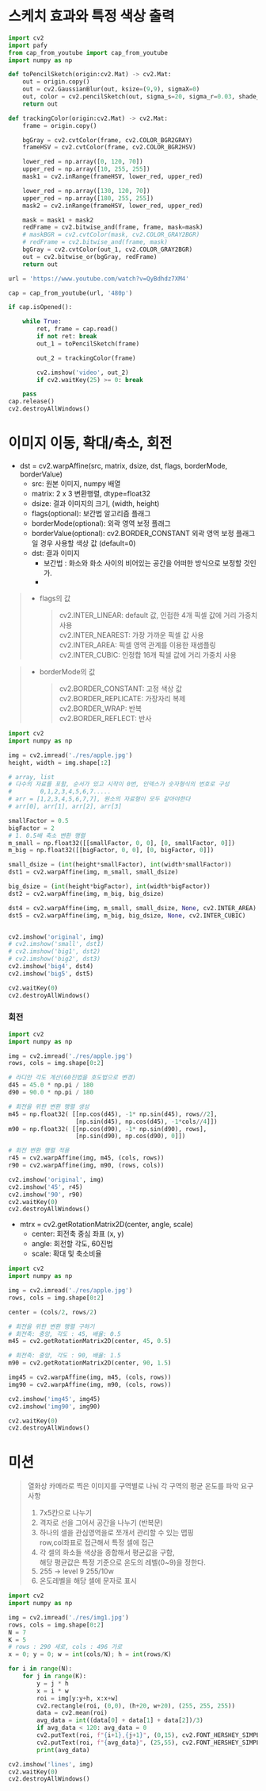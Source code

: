 # 스케치 효과와 특정 색상 출력

```python
import cv2
import pafy
from cap_from_youtube import cap_from_youtube
import numpy as np

def toPencilSketch(origin:cv2.Mat) -> cv2.Mat:
    out = origin.copy()
    out = cv2.GaussianBlur(out, ksize=(9,9), sigmaX=0)
    out, color = cv2.pencilSketch(out, sigma_s=20, sigma_r=0.03, shade_factor=0.02)
    return out

def trackingColor(origin:cv2.Mat) -> cv2.Mat:
    frame = origin.copy()

    bgGray = cv2.cvtColor(frame, cv2.COLOR_BGR2GRAY)
    frameHSV = cv2.cvtColor(frame, cv2.COLOR_BGR2HSV)

    lower_red = np.array([0, 120, 70])
    upper_red = np.array([10, 255, 255])
    mask1 = cv2.inRange(frameHSV, lower_red, upper_red)

    lower_red = np.array([130, 120, 70])
    upper_red = np.array([180, 255, 255])
    mask2 = cv2.inRange(frameHSV, lower_red, upper_red)

    mask = mask1 + mask2
    redFrame = cv2.bitwise_and(frame, frame, mask=mask)
    # maskBGR = cv2.cvtColor(mask, cv2.COLOR_GRAY2BGR)
    # redFrame = cv2.bitwise_and(frame, mask)
    bgGray = cv2.cvtColor(out_1, cv2.COLOR_GRAY2BGR)
    out = cv2.bitwise_or(bgGray, redFrame)
    return out

url = 'https://www.youtube.com/watch?v=QyBdhdz7XM4'

cap = cap_from_youtube(url, '480p')

if cap.isOpened():

    while True:
        ret, frame = cap.read()
        if not ret: break
        out_1 = toPencilSketch(frame)

        out_2 = trackingColor(frame)

        cv2.imshow('video', out_2)
        if cv2.waitKey(25) >= 0: break

    pass
cap.release()
cv2.destroyAllWindows()
```

# 이미지 이동, 확대/축소, 회전

* dst = cv2.warpAffine(src, matrix, dsize, dst, flags, borderMode, borderValue)
    * src: 원본 이미지, numpy 배열
    * matrix: 2 x 3 변환행렬, dtype=float32
    * dsize: 결과 이미지의 크기, (width, height)
    * flags(optional): 보간법 알고리즘 플래그
    * borderMode(optional): 외곽 영역 보정 플래그
    * borderValue(optional): cv2.BORDER_CONSTANT 외곽 영역 보정 플래그일 경우 사용할 색상 값 (default=0)
    * dst: 결과 이미지
        * 보간법 : 화소와 화소 사이의 비어있는 공간을 어떠한 방식으로 보정할 것인가.
        * 

> * flags의 값
>   > cv2.INTER_LINEAR: default 값, 인접한 4개 픽셀 값에 거리 가중치 사용   
>   > cv2.INTER_NEAREST: 가장 가까운 픽셀 값 사용   
>   > cv2.INTER_AREA: 픽셀 영역 관계를 이용한 재샘플링   
>   > cv2.INTER_CUBIC: 인정합 16개 픽셀 값에 거리 가중치 사용   

> * borderMode의 값
>   > cv2.BORDER_CONSTANT: 고정 색상 값   
>   > cv2.BORDER_REPLICATE: 가장자리 복제   
>   > cv2.BORDER_WRAP: 반복   
>   > cv2.BORDER_REFLECT: 반사   

```python
import cv2
import numpy as np

img = cv2.imread('./res/apple.jpg')
height, width = img.shape[:2]

# array, list
# 다수의 자료를 포함, 순서가 있고 시작이 0번, 인덱스가 숫자형식의 번호로 구성
#        0,1,2,3,4,5,6,7.....
# arr = [1,2,3,4,5,6,7,7], 원소의 자료형이 모두 같아야한다
# arr[0], arr[1], arr[2], arr[3]

smallFactor = 0.5
bigFactor = 2
# 1. 0.5배 축소 변환 행렬
m_small = np.float32([[smallFactor, 0, 0], [0, smallFactor, 0]])
m_big = np.float32([[bigFactor, 0, 0], [0, bigFactor, 0]])

small_dsize = (int(height*smallFactor), int(width*smallFactor))
dst1 = cv2.warpAffine(img, m_small, small_dsize)

big_dsize = (int(height*bigFactor), int(width*bigFactor))
dst2 = cv2.warpAffine(img, m_big, big_dsize)

dst4 = cv2.warpAffine(img, m_small, small_dsize, None, cv2.INTER_AREA)
dst5 = cv2.warpAffine(img, m_big, big_dsize, None, cv2.INTER_CUBIC)


cv2.imshow('original', img)
# cv2.imshow('small', dst1)
# cv2.imshow('big1', dst2)
# cv2.imshow('big2', dst3)
cv2.imshow('big4', dst4)
cv2.imshow('big5', dst5)

cv2.waitKey(0)
cv2.destroyAllWindows()
```

### 회전

```python
import cv2
import numpy as np

img = cv2.imread('./res/apple.jpg')
rows, cols = img.shape[0:2]

# 라디안 각도 계산(60진법을 호도법으로 변경)
d45 = 45.0 * np.pi / 180
d90 = 90.0 * np.pi / 180

# 회전을 위한 변환 행렬 생성
m45 = np.float32( [[np.cos(d45), -1* np.sin(d45), rows//2],
                   [np.sin(d45), np.cos(d45), -1*cols//4]])
m90 = np.float32( [[np.cos(d90), -1* np.sin(d90), rows],
                   [np.sin(d90), np.cos(d90), 0]])

# 회전 변환 행렬 적용
r45 = cv2.warpAffine(img, m45, (cols, rows))
r90 = cv2.warpAffine(img, m90, (rows, cols))

cv2.imshow('original', img)
cv2.imshow('45', r45)
cv2.imshow('90', r90)
cv2.waitKey(0)
cv2.destroyAllWindows()
```

* mtrx = cv2.getRotationMatrix2D(center, angle, scale)
    * center: 회전축 중심 좌표 (x, y)
    * angle: 회전할 각도, 60진법
    * scale: 확대 및 축소비율

```python
import cv2
import numpy as np

img = cv2.imread('./res/apple.jpg')
rows, cols = img.shape[0:2]

center = (cols/2, rows/2)

# 회전을 위한 변환 행렬 구하기
# 회전축: 중앙, 각도 : 45, 배율: 0.5
m45 = cv2.getRotationMatrix2D(center, 45, 0.5)

# 회전축: 중앙, 각도 : 90, 배율: 1.5
m90 = cv2.getRotationMatrix2D(center, 90, 1.5)

img45 = cv2.warpAffine(img, m45, (cols, rows))
img90 = cv2.warpAffine(img, m90, (cols, rows))

cv2.imshow('img45', img45)
cv2.imshow('img90', img90)

cv2.waitKey(0)
cv2.destroyAllWindows()
```

# 미션
> 열화상 카메라로 찍은 이미지를 구역별로 나눠 각 구역의 평균 온도를 파악
> 요구사항
> 1. 7x5칸으로 나누기
> 2. 격자로 선을 그어서 공간을 나누기 (반복문)
> 3. 하나의 셀을 관심영역을로 쪼개서 관리할 수 있는 맵핑   
>   row,col좌표로 접근해서 특정 셀에 접근
> 4. 각 셀의 화소들 색상을 종합해서 평균값을 구함,   
>   해당 평균값은 특정 기준으로 온도의 레벨(0~9)을 정한다.
> 5. 255 -> level 9 255/10w
> 6. 온도레벨을 해당 셀에 문자로 표시

```python
import cv2
import numpy as np

img = cv2.imread('./res/img1.jpg')
rows, cols = img.shape[0:2]
N = 7
K = 5
# rows : 290 세로, cols : 496 가로
x = 0; y = 0; w = int(cols/N); h = int(rows/K)

for i in range(N):
    for j in range(K):
        y = j * h
        x = i * w
        roi = img[y:y+h, x:x+w]
        cv2.rectangle(roi, (0,0), (h+20, w+20), (255, 255, 255))
        data = cv2.mean(roi)
        avg_data = int((data[0] + data[1] + data[2])/3)
        if avg_data < 120: avg_data = 0
        cv2.putText(roi, f"{i+1},{j+1}", (0,15), cv2.FONT_HERSHEY_SIMPLEX, 0.5, (255,255,255), 1, cv2.LINE_AA)
        cv2.putText(roi, f"{avg_data}", (25,55), cv2.FONT_HERSHEY_SIMPLEX, 0.5, (0,255,0), 1, cv2.LINE_AA)
        print(avg_data)

cv2.imshow('lines', img)
cv2.waitKey(0)
cv2.destroyAllWindows()
```






























